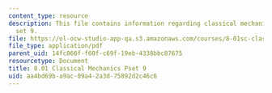 ```yaml
---
content_type: resource
description: This file contains information regarding classical mechanics problem
  set 9.
file: https://ol-ocw-studio-app-qa.s3.amazonaws.com/courses/8-01sc-classical-mechanics-fall-2016/aa4bd69ba9ac09a42a3d75892d2c46c6_MIT8_01F16_pset9.pdf
file_type: application/pdf
parent_uid: 14fc866f-f60f-c69f-19eb-4338bbc87675
resourcetype: Document
title: 8.01 Classical Mechanics Pset 9
uid: aa4bd69b-a9ac-09a4-2a3d-75892d2c46c6
---
```

